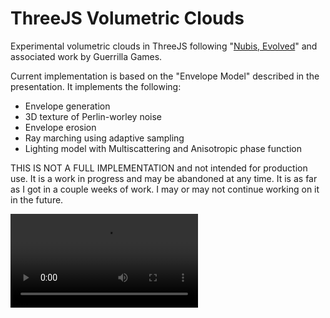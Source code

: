 # ThreeJS Volumetric Clouds

Experimental volumetric clouds in ThreeJS following "[Nubis, Evolved](https://www.guerrilla-games.com/read/nubis-evolved)" and associated work by Guerrilla Games.

Current implementation is based on the "Envelope Model" described in the presentation. It implements the following:

- Envelope generation
- 3D texture of Perlin-worley noise
- Envelope erosion
- Ray marching using adaptive sampling
- Lighting model with Multiscattering and Anisotropic phase function

THIS IS NOT A FULL IMPLEMENTATION and not intended for production use. It is a work in progress and may be abandoned at any time. It is as far as I got in a couple weeks of work. I may or may not continue working on it in the future.

![video](https://github.com/FarazzShaikh/three-volumetric-clouds/raw/main/public/2024-09-03%2020-44-09.mp4)

